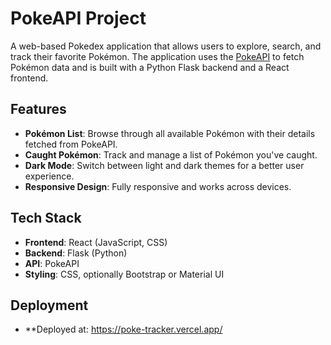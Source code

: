 # PokeAPI Project

A web-based Pokedex application that allows users to explore, search, and track their favorite Pokémon. The application uses the [PokeAPI](https://pokeapi.co/) to fetch Pokémon data and is built with a Python Flask backend and a React frontend.

## Features

- **Pokémon List**: Browse through all available Pokémon with their details fetched from PokeAPI.
- **Caught Pokémon**: Track and manage a list of Pokémon you've caught.
- **Dark Mode**: Switch between light and dark themes for a better user experience.
- **Responsive Design**: Fully responsive and works across devices.

## Tech Stack

- **Frontend**: React (JavaScript, CSS)
- **Backend**: Flask (Python)
- **API**: PokeAPI
- **Styling**: CSS, optionally Bootstrap or Material UI

## Deployment
- **Deployed at: https://poke-tracker.vercel.app/
